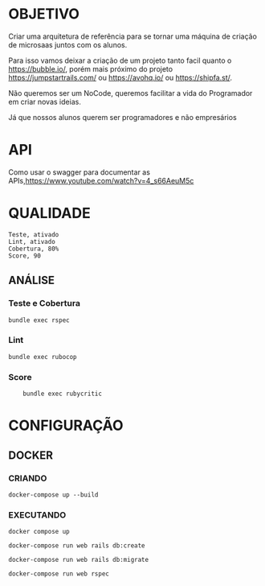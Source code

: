 # OBJETIVO
Criar uma arquitetura de referência para se tornar uma máquina de criação de microsaas juntos com os alunos.

Para isso vamos deixar a criação de um projeto tanto facil quanto o https://bubble.io/, porém mais próximo do projeto
https://jumpstartrails.com/ ou https://avohq.io/ ou https://shipfa.st/.

Não queremos ser um NoCode, queremos facilitar a vida do Programador em criar novas ideias. 

Já que nossos alunos querem ser programadores e não empresários
# API
Como usar o swagger para documentar as APIs,https://www.youtube.com/watch?v=4_s66AeuM5c

# QUALIDADE
```
Teste, ativado
Lint, ativado
Cobertura, 80%
Score, 90
```
## ANÁLISE
### Teste e Cobertura
```
bundle exec rspec
```
### Lint
```
bundle exec rubocop
```
### Score
```
    bundle exec rubycritic
```

# CONFIGURAÇÃO
## DOCKER
### CRIANDO
```
docker-compose up --build
```
### EXECUTANDO
```
docker compose up
```
```
docker-compose run web rails db:create
```
```
docker-compose run web rails db:migrate
```
```
docker-compose run web rspec
```
